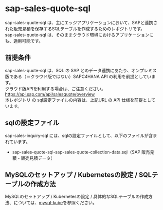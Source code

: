 # sap-sales-quote-sql  

sap-sales-quote-sql は、主にエッジアプリケーションにおいて、SAPと連携された販売見積を保存するSQLテーブルを作成するためのレポジトリです。  
sap-sales-quote-sql は、そのままクラウド環境におけるアプリケーションにも、適用可能です。  

## 前提条件  
sap-sales-quote-sql は、SQL の SAP とのデータ連携にあたり、オンプレミス版である（＝クラウド版ではない）SAPC4HANA API の利用を前提としています。  
クラウド版APIを利用する場合は、ご注意ください。  
https://api.sap.com/api/salesquote/overview   
本レポジトリ の sql設定ファイルの内容は、上記URL の API 仕様を前提としています。    

## sqlの設定ファイル

sap-sales-inquiry-sql には、sqlの設定ファイルとして、以下のファイルが含まれています。  

* sap-sales-quote-sql-sap-sales-quote-collection-data.sql（SAP 販売見積 - 販売見積データ）

## MySQLのセットアップ / Kubernetesの設定 / SQLテーブルの作成方法

MySQLのセットアップ / Kubernetesの設定 / 具体的なSQLテーブルの作成方法、については、[mysql-kube](https://github.com/latonaio/mysql-kube)を参照ください。

